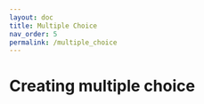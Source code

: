 ```yaml
---
layout: doc
title: Multiple Choice
nav_order: 5
permalink: /multiple_choice
---
```


# Creating multiple choice
